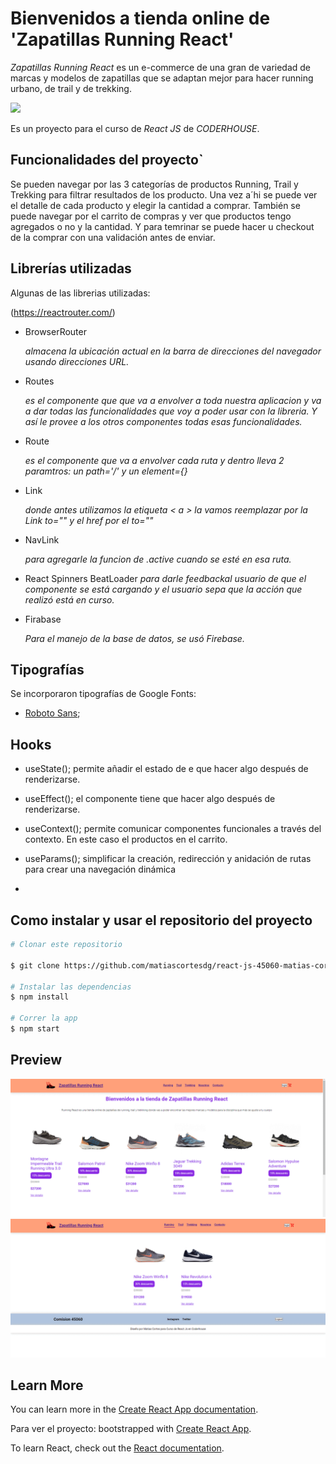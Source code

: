 # Bienvenidos a tienda online de 'Zapatillas Running React'


*Zapatillas Running React* es un e-commerce de una gran de variedad de marcas y modelos de zapatillas que se adaptan mejor para hacer running urbano, de trail y de trekking.

![](./public/logo.png)

Es un proyecto para el curso de _React JS_ de _CODERHOUSE_.

## Funcionalidades del proyecto`

Se pueden navegar por las 3 categorías de productos Running, Trail y Trekking para filtrar resultados de los producto. Una vez a´hi se puede ver el detalle de cada producto y elegir la cantidad a comprar. También se puede navegar por el carrito de compras y ver que productos tengo agregados o no y la cantidad. Y para temrinar se puede hacer u checkout de la comprar con una validación antes de enviar.

## Librerías utilizadas

Algunas de las librerias utilizadas:

(https://reactrouter.com/)
    
- BrowserRouter

    _almacena la ubicación actual en la barra de direcciones del navegador usando direcciones URL._

- Routes
  
  _es el componente que que va a envolver a toda nuestra aplicacion y va a dar todas las funcionalidades que voy a poder usar con la libreria. Y así le provee a los otros componentes todas esas funcionalidades._

- Route

    _es el componente que va a envolver cada ruta  y dentro lleva 2 paramtros:
    un path='/' y un element={}_

- Link 

    _donde antes utilizamos la etiqueta < a > la vamos reemplazar por la Link to="" y el href por el to=""_
    
- NavLink

    _para agregarle la funcion de .active cuando se esté en esa ruta._

* React Spinners BeatLoader
    _para darle feedbackal usuario de que el componente se está cargando y el usuario sepa que la acción que realizó está en curso._

* Firabase

    _Para el manejo de la base de datos, se usó Firebase._


## Tipografías
Se incorporaron tipografías de Google Fonts:
* [Roboto Sans]('https://fonts.googleapis.com/css2?family=Roboto:wght@300;400;700&display=swap');

## Hooks
* useState();
permite añadir el estado de e que hacer algo después de renderizarse.

* useEffect();
el componente tiene que hacer algo después de renderizarse.

* useContext();
permite comunicar componentes funcionales a través del contexto. En este caso el productos en el carrito.

* useParams();
simplificar la creación, redirección y anidación de rutas para crear una navegación dinámica
*

## Como instalar y usar el repositorio del proyecto

```bash
# Clonar este repositorio

$ git clone https://github.com/matiascortesdg/react-js-45060-matias-cortes.git

# Instalar las dependencias
$ npm install

# Correr la app
$ npm start
```
## Preview
![](./public/preview-1.png)
![](./public/preview-2.png)

## Learn More

You can learn more in the [Create React App documentation](https://facebook.github.io/create-react-app/docs/getting-started).


Para ver el proyecto: bootstrapped with [Create React App](https://github.com/facebook/create-react-app).

To learn React, check out the [React documentation](https://reactjs.org/).

